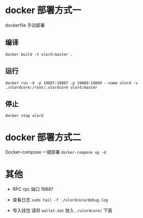 # docker 部署方式一
dockerfile 手动部署
## 编译
`docker build -t ulord:master .`

## 运行
`docker run -d -p 19887:19887 -p 19889:19889 --name ulord -v ./ulordcore:/root/.ulordcore ulord:master`

## 停止
`docker stop ulord`

# docker 部署方式二
Docker-compose 一键部署
`docker-compose up -d`

# 其他
* RPC
 rpc 端口 19887

* 查看日志
 `sudo tail -f ./ulordcore/debug.log`

* 导入钱包
 请将 `wallet.dat` 放入 `./ulordcore/` 下面
